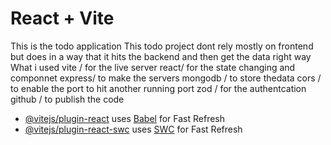 # React + Vite

This is the todo application 
This todo project dont rely mostly on frontend but does in a way that it hits the backend and then get the data right way 
What i used 
vite / for the live server 
react/ for the state changing and componnet 
express/ to make the servers 
mongodb / to store thedata 
cors / to enable the port to hit another running port 
zod / for the authentcation
github / to publish the code

- [@vitejs/plugin-react](https://github.com/vitejs/vite-plugin-react/blob/main/packages/plugin-react/README.md) uses [Babel](https://babeljs.io/) for Fast Refresh
- [@vitejs/plugin-react-swc](https://github.com/vitejs/vite-plugin-react-swc) uses [SWC](https://swc.rs/) for Fast Refresh
